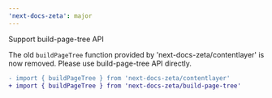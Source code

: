 ```yaml
---
'next-docs-zeta': major
---
```


Support build-page-tree API

The old `buildPageTree` function provided by 'next-docs-zeta/contentlayer' is now removed. Please use build-page-tree API directly.

```diff
- import { buildPageTree } from 'next-docs-zeta/contentlayer'
+ import { buildPageTree } from 'next-docs-zeta/build-page-tree'
```
